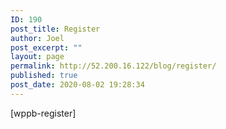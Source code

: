 ```yaml
---
ID: 190
post_title: Register
author: Joel
post_excerpt: ""
layout: page
permalink: http://52.200.16.122/blog/register/
published: true
post_date: 2020-08-02 19:28:34
---
```

[wppb-register]